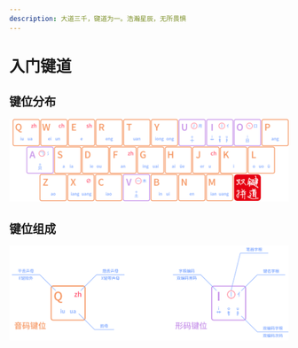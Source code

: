 ```yaml
---
description: 大道三千，键道为一。浩瀚星辰，无所畏惧
---
```


# 入门键道

## 键位分布

![](../.gitbook/assets/xkjd-qwerty.png)

## 键位组成

![xkjd-rules](../.gitbook/assets/xkjd-rules.png)
